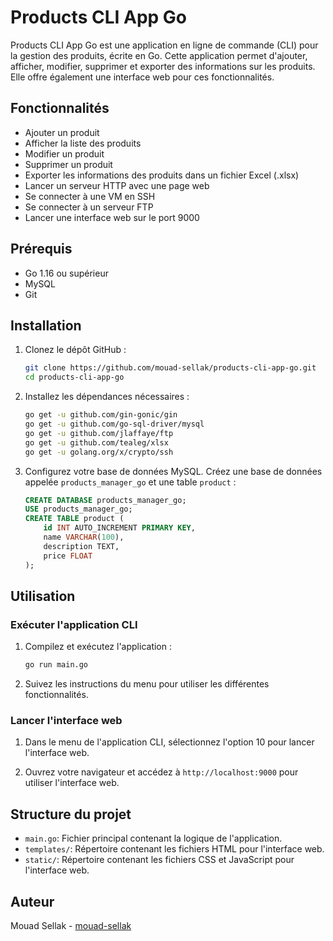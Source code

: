 
# Products CLI App Go

Products CLI App Go est une application en ligne de commande (CLI) pour la gestion des produits, écrite en Go. Cette application permet d'ajouter, afficher, modifier, supprimer et exporter des informations sur les produits. Elle offre également une interface web pour ces fonctionnalités.

## Fonctionnalités

- Ajouter un produit
- Afficher la liste des produits
- Modifier un produit
- Supprimer un produit
- Exporter les informations des produits dans un fichier Excel (.xlsx)
- Lancer un serveur HTTP avec une page web
- Se connecter à une VM en SSH
- Se connecter à un serveur FTP
- Lancer une interface web sur le port 9000

## Prérequis

- Go 1.16 ou supérieur
- MySQL
- Git

## Installation

1. Clonez le dépôt GitHub :

   ```sh
   git clone https://github.com/mouad-sellak/products-cli-app-go.git
   cd products-cli-app-go
   ```

2. Installez les dépendances nécessaires :

   ```sh
   go get -u github.com/gin-gonic/gin
   go get -u github.com/go-sql-driver/mysql
   go get -u github.com/jlaffaye/ftp
   go get -u github.com/tealeg/xlsx
   go get -u golang.org/x/crypto/ssh
   ```

3. Configurez votre base de données MySQL. Créez une base de données appelée `products_manager_go` et une table `product` :

   ```sql
   CREATE DATABASE products_manager_go;
   USE products_manager_go;
   CREATE TABLE product (
       id INT AUTO_INCREMENT PRIMARY KEY,
       name VARCHAR(100),
       description TEXT,
       price FLOAT
   );
   ```

## Utilisation

### Exécuter l'application CLI

1. Compilez et exécutez l'application :

   ```sh
   go run main.go
   ```

2. Suivez les instructions du menu pour utiliser les différentes fonctionnalités.

### Lancer l'interface web

1. Dans le menu de l'application CLI, sélectionnez l'option 10 pour lancer l'interface web.

2. Ouvrez votre navigateur et accédez à `http://localhost:9000` pour utiliser l'interface web.

## Structure du projet

- `main.go`: Fichier principal contenant la logique de l'application.
- `templates/`: Répertoire contenant les fichiers HTML pour l'interface web.
- `static/`: Répertoire contenant les fichiers CSS et JavaScript pour l'interface web.

## Auteur

Mouad Sellak - [mouad-sellak](https://github.com/mouad-sellak)
